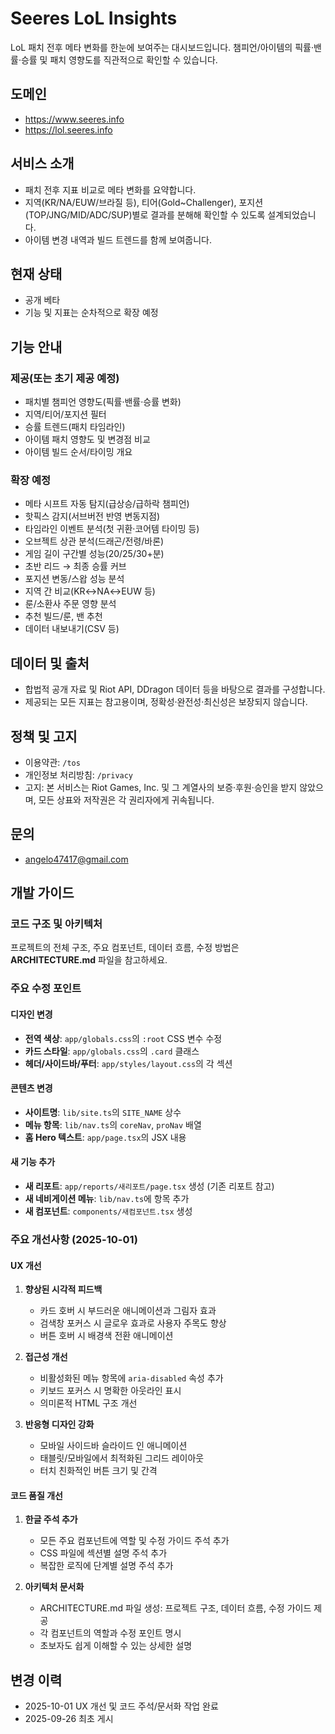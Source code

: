 # Seeres LoL Insights

LoL 패치 전후 메타 변화를 한눈에 보여주는 대시보드입니다. 챔피언/아이템의 픽률·밴률·승률 및 패치 영향도를 직관적으로 확인할 수 있습니다.

## 도메인
- https://www.seeres.info
- https://lol.seeres.info

## 서비스 소개
- 패치 전후 지표 비교로 메타 변화를 요약합니다.
- 지역(KR/NA/EUW/브라질 등), 티어(Gold~Challenger), 포지션(TOP/JNG/MID/ADC/SUP)별로 결과를 분해해 확인할 수 있도록 설계되었습니다.
- 아이템 변경 내역과 빌드 트렌드를 함께 보여줍니다.

## 현재 상태
- 공개 베타
- 기능 및 지표는 순차적으로 확장 예정

## 기능 안내
### 제공(또는 초기 제공 예정)
- 패치별 챔피언 영향도(픽률·밴률·승률 변화)
- 지역/티어/포지션 필터
- 승률 트렌드(패치 타임라인)
- 아이템 패치 영향도 및 변경점 비교
- 아이템 빌드 순서/타이밍 개요

### 확장 예정
- 메타 시프트 자동 탐지(급상승/급하락 챔피언)
- 핫픽스 감지(서브버전 반영 변동지점)
- 타임라인 이벤트 분석(첫 귀환·코어템 타이밍 등)
- 오브젝트 상관 분석(드래곤/전령/바론)
- 게임 길이 구간별 성능(20/25/30+분)
- 초반 리드 → 최종 승률 커브
- 포지션 변동/스왑 성능 분석
- 지역 간 비교(KR↔NA↔EUW 등)
- 룬/소환사 주문 영향 분석
- 추천 빌드/룬, 밴 추천
- 데이터 내보내기(CSV 등)

## 데이터 및 출처
- 합법적 공개 자료 및 Riot API, DDragon 데이터 등을 바탕으로 결과를 구성합니다.
- 제공되는 모든 지표는 참고용이며, 정확성·완전성·최신성은 보장되지 않습니다.

## 정책 및 고지
- 이용약관: `/tos`
- 개인정보 처리방침: `/privacy`
- 고지: 본 서비스는 Riot Games, Inc. 및 그 계열사의 보증·후원·승인을 받지 않았으며, 모든 상표와 저작권은 각 권리자에게 귀속됩니다.

## 문의
- angelo47417@gmail.com

## 개발 가이드

### 코드 구조 및 아키텍처
프로젝트의 전체 구조, 주요 컴포넌트, 데이터 흐름, 수정 방법은 **ARCHITECTURE.md** 파일을 참고하세요.

### 주요 수정 포인트

#### 디자인 변경
- **전역 색상**: `app/globals.css`의 `:root` CSS 변수 수정
- **카드 스타일**: `app/globals.css`의 `.card` 클래스
- **헤더/사이드바/푸터**: `app/styles/layout.css`의 각 섹션

#### 콘텐츠 변경
- **사이트명**: `lib/site.ts`의 `SITE_NAME` 상수
- **메뉴 항목**: `lib/nav.ts`의 `coreNav`, `proNav` 배열
- **홈 Hero 텍스트**: `app/page.tsx`의 JSX 내용

#### 새 기능 추가
- **새 리포트**: `app/reports/새리포트/page.tsx` 생성 (기존 리포트 참고)
- **새 네비게이션 메뉴**: `lib/nav.ts`에 항목 추가
- **새 컴포넌트**: `components/새컴포넌트.tsx` 생성

### 주요 개선사항 (2025-10-01)

#### UX 개선
1. **향상된 시각적 피드백**
   - 카드 호버 시 부드러운 애니메이션과 그림자 효과
   - 검색창 포커스 시 글로우 효과로 사용자 주목도 향상
   - 버튼 호버 시 배경색 전환 애니메이션

2. **접근성 개선**
   - 비활성화된 메뉴 항목에 `aria-disabled` 속성 추가
   - 키보드 포커스 시 명확한 아웃라인 표시
   - 의미론적 HTML 구조 개선

3. **반응형 디자인 강화**
   - 모바일 사이드바 슬라이드 인 애니메이션
   - 태블릿/모바일에서 최적화된 그리드 레이아웃
   - 터치 친화적인 버튼 크기 및 간격

#### 코드 품질 개선
1. **한글 주석 추가**
   - 모든 주요 컴포넌트에 역할 및 수정 가이드 주석 추가
   - CSS 파일에 섹션별 설명 주석 추가
   - 복잡한 로직에 단계별 설명 주석 추가

2. **아키텍처 문서화**
   - ARCHITECTURE.md 파일 생성: 프로젝트 구조, 데이터 흐름, 수정 가이드 제공
   - 각 컴포넌트의 역할과 수정 포인트 명시
   - 초보자도 쉽게 이해할 수 있는 상세한 설명

## 변경 이력
- 2025-10-01 UX 개선 및 코드 주석/문서화 작업 완료
- 2025-09-26 최초 게시
